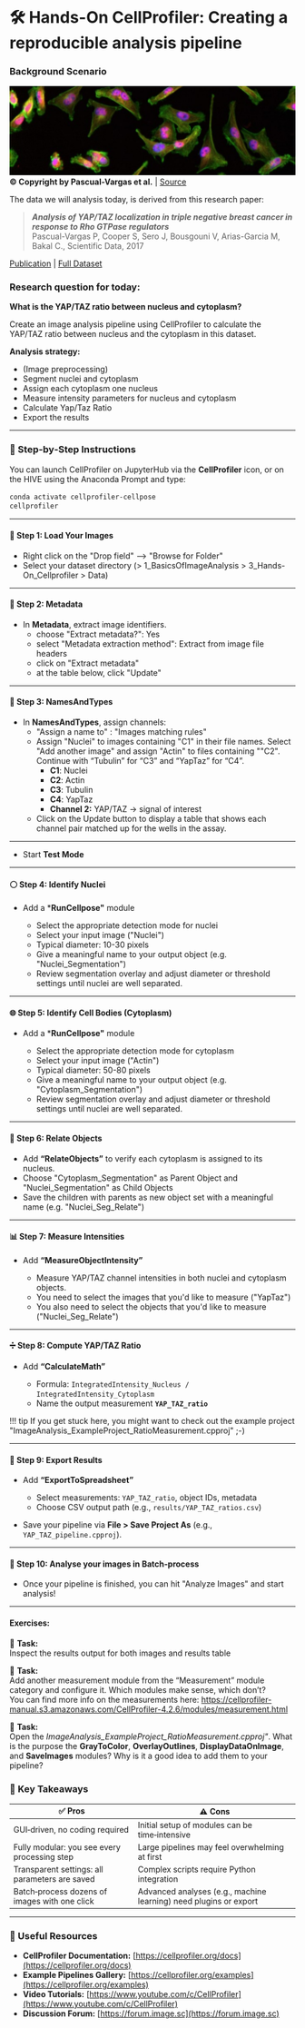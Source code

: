 # 🛠 **Hands-On CellProfiler: Creating a reproducible analysis pipeline**

### **Background Scenario**
![ImageData](vargas_image.jpg)
**© Copyright by Pascual-Vargas et al.** |
[Source](https://idr.openmicroscopy.org/webclient/img_detail/2874783/?well=1246992)

The data we will analysis today, is derived from this research paper: 

>***Analysis of YAP/TAZ localization in triple negative breast cancer in response to Rho GTPase regulators*** <br>
Pascual-Vargas P, Cooper S, Sero J, Bousgouni V, Arias-Garcia M, Bakal C., Scientific Data, 2017

[Publication](https://pmc.ncbi.nlm.nih.gov/articles/PMC5332010/) | [Full Dataset](https://idr.openmicroscopy.org/webclient/?show=screen-1651)


### Research question for today:

**What is the YAP/TAZ ratio between nucleus and cytoplasm?**

Create an image analysis pipeline using CellProfiler to calculate the 
YAP/TAZ ratio between nucleus and the cytoplasm in this dataset.


**Analysis strategy:**

- (Image preprocessing)
- Segment nuclei and cytoplasm
- Assign each cytoplasm one nucleus
- Measure intensity parameters for nucleus and cytoplasm
- Calculate Yap/Taz Ratio
- Export the results


---

### 🧭 Step‑by‑Step Instructions

You can launch CellProfiler on JupyterHub via the **CellProfiler** icon, or on the HIVE using the Anaconda Prompt and type:

```bash
conda activate cellprofiler-cellpose
cellprofiler
```

---

#### 📂 Step 1: Load Your Images

* Right click on the "Drop field" --> "Browse for Folder"
* Select your dataset directory (> 1_BasicsOfImageAnalysis > 3_Hands-On_Cellprofiler > Data)


---

#### 🔖 Step 2: Metadata

* In **Metadata**, extract image identifiers.
	- choose "Extract metadata?": Yes
	- select "Metadata extraction method": Extract from image file headers
	- click on "Extract metadata"
	- at the table below, click "Update"
	

---


#### 🧹 Step 3: NamesAndTypes

* In **NamesAndTypes**, assign channels:
	- "Assign a name to" : "Images matching rules"
	- Assign "Nuclei" to images containing "C1" in their file names. 
	Select "Add another image" and assign "Actin" to files containing ""C2". 
	Continue with “Tubulin” for “C3” and “YapTaz” for “C4”. 
		* **C1**: Nuclei
		* **C2**: Actin
		* **C3**: Tubulin
		* **C4**: YapTaz
		* **Channel 2:** YAP/TAZ → signal of interest
	- Click on the Update button to display a table that shows each channel pair matched up for the wells in the assay.

---
- Start **Test Mode**
---

#### ⚪ Step 4: Identify Nuclei

* Add a ***RunCellpose"** module

  * Select the appropriate detection mode for nuclei
  * Select your input image ("Nuclei")
  * Typical diameter: 10-30 pixels
  * Give a meaningful name to your output object (e.g. "Nuclei_Segmentation")
  * Review segmentation overlay and adjust diameter or threshold settings until nuclei are well separated.

---

#### 🌐 Step 5: Identify Cell Bodies (Cytoplasm)

* Add a ***RunCellpose"** module

  * Select the appropriate detection mode for cytoplasm
  * Select your input image ("Actin")
  * Typical diameter: 50-80 pixels
  * Give a meaningful name to your output object (e.g. "Cytoplasm_Segmentation")
  * Review segmentation overlay and adjust diameter or threshold settings until nuclei are well separated.

---

#### 🔗 Step 6: Relate Objects

* Add **“RelateObjects”** to verify each cytoplasm is assigned to its nucleus.
* Choose "Cytoplasm_Segmentation" as Parent Object and "Nuclei_Segmentation" as Child Objects
* Save the children with parents as new object set with a meaningful name (e.g. "Nuclei_Seg_Relate")

---

#### 📊 Step 7: Measure Intensities

* Add **“MeasureObjectIntensity”**

  * Measure YAP/TAZ channel intensities in both nuclei and cytoplasm objects.
  * You need to select the images that you'd like to measure ("YapTaz")
  * You also need to select the objects that you'd like to measure ("Nuclei_Seg_Relate")

---

#### ➗ Step 8: Compute YAP/TAZ Ratio

* Add **“CalculateMath”**

  * Formula: `IntegratedIntensity_Nucleus / IntegratedIntensity_Cytoplasm`
  * Name the output measurement **`YAP_TAZ_ratio`**

!!! tip
	If you get stuck here, you might want to check out the example project "ImageAnalysis_ExampleProject_RatioMeasurement.cpproj" ;-)
  
---

#### 💾 Step 9: Export Results

* Add **“ExportToSpreadsheet”**

  * Select measurements: `YAP_TAZ_ratio`, object IDs, metadata
  * Choose CSV output path (e.g., `results/YAP_TAZ_ratios.csv`)
  
* Save your pipeline via **File > Save Project As** (e.g., `YAP_TAZ_pipeline.cpproj`).


---

#### 🔄 Step 10: Analyse your images in Batch‑process

* Once your pipeline is finished, you can hit "Analyze Images" and start analysis!

---

#### Exercises:

🧰 **Task:** <br>
Inspect the results output for both images and results table

🧰 **Task:** <br>
Add another measurement module from the “Measurement” module category and configure it. 
Which modules make sense, which don’t? <br>
You can find more info on the measurements here: https://cellprofiler-manual.s3.amazonaws.com/CellProfiler-4.2.6/modules/measurement.html

🧰 **Task:** <br>
Open the *ImageAnalysis_ExampleProject_RatioMeasurement.cpproj"*.
What is the purpose the **GrayToColor**, **OverlayOutlines**, **DisplayDataOnImage**, and **SaveImages** modules?
Why is it a good idea to add them to your pipeline?


### 📌 Key Takeaways

| ✅ Pros                                         | ⚠️ Cons                                                           |
| ---------------------------------------------- | ----------------------------------------------------------------- |
| GUI‑driven, no coding required                 | Initial setup of modules can be time‑intensive                    |
| Fully modular: you see every processing step   | Large pipelines may feel overwhelming at first                    |
| Transparent settings: all parameters are saved | Complex scripts require Python integration                        |
| Batch‑process dozens of images with one click  | Advanced analyses (e.g., machine learning) need plugins or export |

---

### 🔗 Useful Resources

* **CellProfiler Documentation:** [https://cellprofiler.org/docs](https://cellprofiler.org/docs)
* **Example Pipelines Gallery:** [https://cellprofiler.org/examples](https://cellprofiler.org/examples)
* **Video Tutorials:** [https://www.youtube.com/c/CellProfiler](https://www.youtube.com/c/CellProfiler)
* **Discussion Forum:** [https://forum.image.sc](https://forum.image.sc)